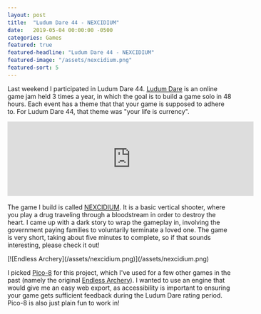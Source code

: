 ```yaml
---
layout: post
title:  "Ludum Dare 44 - NEXCIDIUM"
date:   2019-05-04 00:00:00 -0500
categories: Games
featured: true
featured-headline: "Ludum Dare 44 - NEXCIDIUM"
featured-image: "/assets/nexcidium.png"
featured-sort: 5
---
```


Last weekend I participated in Ludum Dare 44. [Ludum Dare](https://ldjam.com/events/ludum-dare/rules) is an online game jam held 3 times a year, in which the goal is to build a game solo in 48 hours. Each event has a theme that that your game is supposed to adhere to. For Ludum Dare 44, that theme was "your life is currency".

<div class='image-container'>
<iframe src="https://itch.io/embed/413394?dark=true" width="552" height="167" frameborder="0"></iframe>
</div>

The game I build is called [NEXCIDIUM](https://epbarger.itch.io/nexcidium). It is a basic vertical shooter, where you play a drug traveling through a bloodstream in order to destroy the heart. I came up with a dark story to wrap the gameplay in, involving the government paying families to voluntarily terminate a loved one. The game is very short, taking about five minutes to complete, so if that sounds interesting, please check it out!

<div class='image-container'>
[![Endless Archery](/assets/nexcidium.png)](/assets/nexcidium.png)
</div>

I picked [Pico-8](https://www.lexaloffle.com/pico-8.php) for this project, which I've used for a few other games in the past (namely the original [Endless Archery](/games/2018/02/09/endless-archery)). I wanted to use an engine that would give me an easy web export, as accessibility is important to ensuring your game gets sufficient feedback during the Ludum Dare rating period. Pico-8 is also just plain fun to work in!
